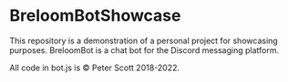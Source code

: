 # BreloomBotShowcase

This repository is a demonstration of a personal project for showcasing purposes.
BreloomBot is a chat bot for the Discord messaging platform.

All code in bot.js is © Peter Scott 2018-2022.
